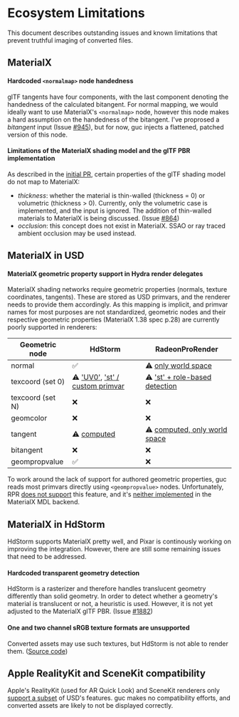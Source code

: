 # Ecosystem Limitations

This document describes outstanding issues and known limitations that prevent truthful imaging of converted files.


## MaterialX

#### Hardcoded `<normalmap>` node handedness
glTF tangents have four components, with the last component denoting the handedness of the calculated bitangent.
For normal mapping, we would ideally want to use MaterialX's `<normalmap>` node, however this node makes a hard assumption on the handedness of the bitangent.
I've proprosed a _bitangent_ input (Issue [#945](https://github.com/AcademySoftwareFoundation/MaterialX/issues/945)), but for now, guc injects a flattened, patched version of this node.

#### Limitations of the MaterialX shading model and the glTF PBR implementation
As described in the [initial PR](https://github.com/AcademySoftwareFoundation/MaterialX/pull/861), certain properties of the glTF shading model do not map to MaterialX:
 * _thickness_: whether the material is thin-walled (thickness = 0) or volumetric (thickness > 0). Currently, only the volumetric case is implemented, and the input is ignored. The addition of thin-walled materials to MaterialX is being discussed. (Issue [#864](https://github.com/AcademySoftwareFoundation/MaterialX/issues/864))
 * _occlusion_: this concept does not exist in MaterialX. SSAO or ray traced ambient occlusion may be used instead.


## MaterialX in USD

#### MaterialX geometric property support in Hydra render delegates

MaterialX shading networks require geometric properties (normals, texture coordinates, tangents). These are stored as USD primvars, and the renderer needs to provide them accordingly. As this mapping is implicit, and primvar names for most purposes are not standardized, geometric nodes and their respective geometric properties (MaterialX 1.38 spec p.28) are currently poorly supported in renderers:

Geometric node   | HdStorm                                     | RadeonProRender
-----------------|---------------------------------------------|--------------------
normal           | ✅                                          | ⚠️ [only world space](https://github.com/GPUOpen-LibrariesAndSDKs/RadeonProRenderUSD/blob/101208a8c7dbf100d050d88ca6124db4e260087e/deps/rprMtlxLoader/rprMtlxLoader.cpp#L872-L878)
texcoord (set 0)         | ⚠️ ['UV0'](https://github.com/PixarAnimationStudios/USD/blob/a0608bb8ae77de8468fb0d4b6bffbcd34979a1a8/pxr/usd/usdMtlx/parser.cpp#L220-L222), ['st' / custom primvar](https://github.com/PixarAnimationStudios/USD/blob/3b097e3ba8fabf1777a1256e241ea15df83f3065/pxr/usd/usdMtlx/parser.cpp#L53-L57)                        | ⚠️ ['st' + role-based detection](https://github.com/GPUOpen-LibrariesAndSDKs/RadeonProRenderUSD/blob/0af4da6c160241dbd609fbf87402c60a45b90e0b/pxr/imaging/plugin/hdRpr/mesh.cpp#L389-L398)
texcoord (set N)            | ❌                                      | ❌
geomcolor            | ❌                                      | ❌
tangent          | ⚠️ [computed](https://github.com/PixarAnimationStudios/USD/blob/a0608bb8ae77de8468fb0d4b6bffbcd34979a1a8/pxr/imaging/hdSt/materialXShaderGen.cpp#L68)               | ⚠️ [computed, only world space](https://github.com/GPUOpen-LibrariesAndSDKs/RadeonProRenderUSD/blob/101208a8c7dbf100d050d88ca6124db4e260087e/deps/rprMtlxLoader/rprMtlxLoader.cpp#L847-L856)
bitangent        | ❌                                         | ❌
geompropvalue    | ✅                                         | ❌

To work around the lack of support for authored geometric properties, guc reads most primvars directly using `<geompropvalue>` nodes.
Unfortunately, RPR [does not support](https://github.com/GPUOpen-LibrariesAndSDKs/RadeonProRenderUSD/blob/101208a8c7dbf100d050d88ca6124db4e260087e/deps/rprMtlxLoader/rprMtlxLoader.cpp#L887) this feature, and it's [neither implemented](https://github.com/AcademySoftwareFoundation/MaterialX/blob/ef1b933b5c5192403aa4ae2d493a2b450670c934/source/MaterialXGenMdl/mdl/materialx/stdlib.mdl#L1170-L1285) in the MaterialX MDL backend.


## MaterialX in HdStorm

HdStorm supports MaterialX pretty well, and Pixar is continously working on improving the integration. However, there are still some remaining issues that need to be addressed.

#### Hardcoded transparent geometry detection
HdStorm is a rasterizer and therefore handles translucent geometry differently than solid geometry. In order to detect whether a geometry's material is translucent or not, a heuristic is used. However, it is not yet adjusted to the MaterialX glTF PBR. (Issue [#1882](https://github.com/PixarAnimationStudios/USD/issues/1882))

#### One and two channel sRGB texture formats are unsupported
Converted assets may use such textures, but HdStorm is not able to render them. ([Source code](https://github.com/PixarAnimationStudios/USD/blob/3abc46452b1271df7650e9948fef9f0ce602e3b2/pxr/imaging/hdSt/textureUtils.cpp#L341-L345))


## Apple RealityKit and SceneKit compatibility

Apple's RealityKit (used for AR Quick Look) and SceneKit renderers only [support a subset](https://developer.apple.com/documentation/realitykit/validating-usd-files) of USD's features. guc makes no compatibility efforts, and converted assets are likely to not be displayed correctly.

